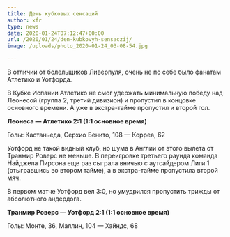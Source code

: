 ```yaml
---
title: День кубковых сенсаций
author: xfr
type: news
date: 2020-01-24T07:12:47+00:00
url: /2020/01/24/den-kubkovyh-sensaczij/
image: /uploads/photo_2020-01-24_03-08-54.jpg

---
```

В отличии от болельщиков Ливерпуля, очень не по себе было фанатам Атлетико и Уотфорда.

В Кубке Испании Атлетико не смог удержать минимальную победу над Леонесой (группа 2, третий дивизион) и пропустил в концовке основного времени. А уже в экстра-тайме пропустил и второй гол.

**Леонеса &#8212; Атлетико 2:1 (1:1 основное время)**
  
Голы: Кастаньеда, Серхио Бенито, 108 &#8212; Корреа, 62

Уотфорд не такой видный клуб, но шума в Англии от этого вылета от Транмир Роверс не меньше. В переигровке третьего раунда команда Найджела Пирсона еще раз сыграла вничью с аутсайдером Лиги 1 (отыгравшись во втором тайме), а в экстра-тайме пропустила второй мяч.

В первом матче Уотфорд вел 3:0, но умудрился пропустить трижды от абсолютного андердога.

**Транмир Роверс &#8212; Уотфорд 2:1 (1:1 основное время)**
  
Голы: Монте, 36, Маллин, 104 &#8212; Хайндс, 68